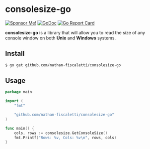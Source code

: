 # consolesize-go

[![Sponsor Me!](https://img.shields.io/badge/%F0%9F%92%B8-Sponsor%20Me!-blue)](https://github.com/sponsors/nathan-fiscaletti)
[![GoDoc](https://godoc.org/github.com/nathan-fiscaletti/consolesize-go?status.svg)](https://godoc.org/github.com/nathan-fiscaletti/consolesize-go)
[![Go Report Card](https://goreportcard.com/badge/github.com/nathan-fiscaletti/consolesize-go)](https://goreportcard.com/report/github.com/nathan-fiscaletti/consolesize-go)

**consolesize-go** is a library that will allow you to read the size of any console window on both **Unix** and **Windows** systems.

## Install

```sh
$ go get github.com/nathan-fiscaletti/consolesize-go
```

## Usage

```go
package main

import (
    "fmt"

    "github.com/nathan-fiscaletti/consolesize-go"
)

func main() {
    cols, rows := consolesize.GetConsoleSize()
    fmt.Printf("Rows: %v, Cols: %v\n", rows, cols)
}
```

